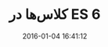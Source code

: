 ---
layout: post
title: "کلاس‌ها در ES 6"
date: 2016-01-04 16:41:12
section: article
tags: js
link: "http://www.dotnettips.info/post/2300/%DA%A9%D9%84%D8%A7%D8%B3%E2%80%8C%D9%87%D8%A7-%D8%AF%D8%B1-es-6?updated=1394-10-14-12-35"
user: "نوید کاشانی"
user_link: "http://navid.kashani.ir/"
---